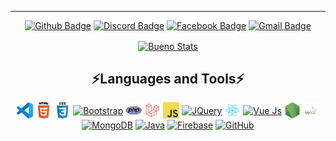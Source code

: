 
<!--
**frank2899/frank2899** is a ✨ _special_ ✨ repository because its `README.md` (this file) appears on your GitHub profile.

Here are some ideas to get you started:

- 🔭 I’m currently working on ...
- 🌱 I’m currently learning ...
- 👯 I’m looking to collaborate on ...
- 🤔 I’m looking for help with ...
- 💬 Ask me about ...
- 📫 How to reach me: ...
- 😄 Pronouns: ...
- ⚡ Fun fact: ...
-->

<!-- [![Frank2899's GitHub Stats](https://github-readme-stats.vercel.app/api?username=frank2899&show_icons=true)](https://github.com/frank2899?tab=overview) -->

  <hr/>
<div align="center">
  
<a href="#">[![Github Badge](https://img.shields.io/badge/-@frank2899-000000?style=flat&labelColor=000000&logo=Github&link=https://github.com/frank2899)](https://github.com/frank2899)</a>
<a href="#">[![Discord Badge](https://img.shields.io/badge/-frank2899-5865F2?style=flat&logo=Discord&logoColor=white&link=https://discord.me)](https://discord.me)</a>
<a href="#">[![Facebook Badge](https://img.shields.io/badge/-/Frank2899-1ca0f1?style=flat&labelColor=1ca0f1&logo=facebook&logoColor=white&link=https://facebook.com/Frank2899)](https://facebook.com/Frank2899)</a>
<a href="#">[![Gmail Badge](https://img.shields.io/badge/Aughus_Bueno-c14438?style=flat&logo=Gmail&logoColor=white&link=mailto:aughusf089@gmail.com)](mailto:aughusf089@gmail.com)</a>

</div>

<a href="https://github.com/frank2899?tab=overview" align="center">
<!-- <p>
  <img alt="Bling bling doge" src="https://static.wikia.nocookie.net/oidarcn/images/7/78/Pika.gif/revision/latest?cb=20160720220827g" width="100"/>
</p> -->
<p>
  <img align="center" src="https://github-readme-streak-stats.herokuapp.com/?user=frank2899&hide_border=true" alt="Bueno Stats" />
</p>
</a>


<div align="center">
  
<h2>⚡Languages and Tools⚡</h2>

</div>

<div align="center">
  
[<img align="center" alt="Visual Studio Code" width="26px" src="https://raw.githubusercontent.com/github/explore/80688e429a7d4ef2fca1e82350fe8e3517d3494d/topics/visual-studio-code/visual-studio-code.png" />][#]
[<img align="center" alt="HTML5" width="26px" src="https://raw.githubusercontent.com/github/explore/80688e429a7d4ef2fca1e82350fe8e3517d3494d/topics/html/html.png" />][#]
[<img align="center" alt="CSS3" width="26px" src="https://raw.githubusercontent.com/github/explore/80688e429a7d4ef2fca1e82350fe8e3517d3494d/topics/css/css.png" />][#]
[<img align="center" alt="Bootstrap" width="26px" src="https://upload.wikimedia.org/wikipedia/commons/thumb/b/b2/Bootstrap_logo.svg/602px-Bootstrap_logo.svg.png" />][#]
[<img align="center" alt="PHP" width="26px" src="https://raw.githubusercontent.com/github/explore/80688e429a7d4ef2fca1e82350fe8e3517d3494d/topics/php/php.png" />][#]
[<img align="center" alt="Laravel" width="26px" src="https://raw.githubusercontent.com/github/explore/80688e429a7d4ef2fca1e82350fe8e3517d3494d/topics/laravel/laravel.png" />][#]
[<img align="center" alt="JavaScript" width="26px" src="https://raw.githubusercontent.com/github/explore/80688e429a7d4ef2fca1e82350fe8e3517d3494d/topics/javascript/javascript.png" />][#]
[<img align="center" alt="JQuery" width="26px" src="https://cdn.iconscout.com/icon/free/png-256/jquery-10-1175155.png" />][#]
[<img align="center" alt="React" width="26px" src="https://raw.githubusercontent.com/github/explore/80688e429a7d4ef2fca1e82350fe8e3517d3494d/topics/react/react.png" />][#]
[<img align="center" alt="Vue Js" width="26px" src="https://cdn.worldvectorlogo.com/logos/vue-9.svg" />][#]
[<img align="center" alt="Node.js" width="26px" src="https://raw.githubusercontent.com/github/explore/80688e429a7d4ef2fca1e82350fe8e3517d3494d/topics/nodejs/nodejs.png" />][#]
[<img align="center" alt="MySQL" width="26px" src="https://raw.githubusercontent.com/github/explore/80688e429a7d4ef2fca1e82350fe8e3517d3494d/topics/mysql/mysql.png" />][#]
[<img align="center" alt="MongoDB" width="26px" src="https://img.icons8.com/color/480/mongodb.png"/>][#]
[<img align="center" alt="Java" width="26px" src="https://cdn-icons-png.flaticon.com/512/226/226777.png"/>][#]
[<img align="center" alt="Firebase" width="26px" src="https://img.icons8.com/color/480/firebase.png"/>][#]
[<img align="center" alt="GitHub" width="26px" src="https://github.githubassets.com/images/modules/logos_page/Octocat.png" />][#]
<br/>
</div>

[github]: https://github.com/frank2899
[gmail]: mailto:aughusf089@gmail.com
[facebook]: https://www.facebook.com/Frank2899
[#]: #
